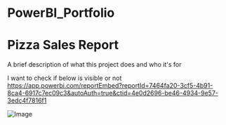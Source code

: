 # PowerBI_Portfolio

# Pizza Sales Report

A brief description of what this project does and who it's for

I want to check if below is visible or not
https://app.powerbi.com/reportEmbed?reportId=7464fa20-3cf5-4b91-8ca4-6917c7ec09c3&autoAuth=true&ctid=4e0d2696-be46-4934-9e57-3edc4f7816f1

![Image](https://github.com/user-attachments/assets/5d7f3706-ea8d-49c3-b08b-9057364acfe7)
